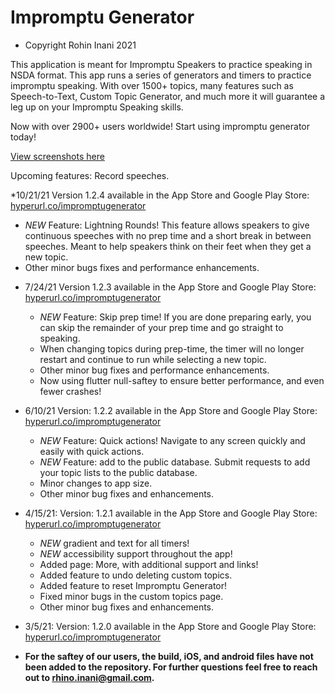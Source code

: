 # Impromptu Generator

* Copyright Rohin Inani 2021

This application is meant for Impromptu Speakers to practice speaking in NSDA format. 
This app runs a series of generators and timers to practice impromptu speaking.
With over 1500+ topics, many features such as Speech-to-Text, Custom Topic Generator, and much more it will guarantee a leg up on your Impromptu Speaking skills.

Now with over 2900+ users worldwide! Start using impromptu generator today!

[View screenshots here](https://hyperurl.co/impromptugenerator)

Upcoming features: Record speeches.

*10/21/21 Version 1.2.4 available in the App Store and Google Play Store: [hyperurl.co/impromptugenerator](https://hyperurl.co/impromptugenerator)
  - *NEW* Feature: Lightning Rounds! This feature allows speakers to give continuous speeches with no prep time and a short break in between speeches. Meant to help speakers think on their feet when they get a new topic.
  - Other minor bugs fixes and performance enhancements.

* 7/24/21 Version 1.2.3 available in the App Store and Google Play Store: [hyperurl.co/impromptugenerator](https://hyperurl.co/impromptugenerator)
  - *NEW* Feature: Skip prep time! If you are done preparing early, you can skip the remainder of your prep time and go straight to speaking.
  - When changing topics during prep-time, the timer will no longer restart and continue to run while selecting a new topic.
  - Other minor bug fixes and performance enhancements.
  - Now using flutter null-saftey to ensure better performance, and even fewer crashes!

* 6/10/21 Version: 1.2.2 available in the App Store and Google Play Store: [hyperurl.co/impromptugenerator](https://hyperurl.co/impromptugenerator)
  - *NEW* Feature: Quick actions! Navigate to any screen quickly and easily with quick actions.
  - *NEW* Feature: add to the public database. Submit requests to add your topic lists to the public database.
  - Minor changes to app size.
  - Other minor bug fixes and enhancements.

* 4/15/21: Version: 1.2.1 available in the App Store and Google Play Store: [hyperurl.co/impromptugenerator](https://hyperurl.co/impromptugenerator)
  - *NEW* gradient and text for all timers!
  - *NEW* accessibility support throughout the app!
  - Added page: More, with additional support and links!
  - Added feature to undo deleting custom topics.
  - Added feature to reset Impromptu Generator!
  - Fixed minor bugs in the custom topics page.
  - Other minor bug fixes and enhancements.
 
* 3/5/21: Version: 1.2.0 available in the App Store and Google Play Store: [hyperurl.co/impromptugenerator](https://hyperurl.co/impromptugenerator)

* **For the saftey of our users, the build, iOS, and android files have not been added to the repository. For further questions feel free to reach out to rhino.inani@gmail.com.**
